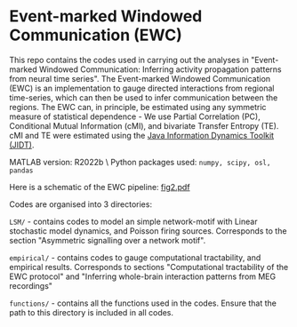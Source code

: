 # Event-marked Windowed Communication (EWC)
This repo contains the codes used in carrying out the analyses in "Event-marked Windowed Communication: Inferring activity propagation patterns from neural time series". The Event-marked Windowed Communication (EWC) is an implementation to gauge directed interactions from regional time-series, which can then be used to infer communication between the regions. The EWC can, in principle, be estimated using any symmetric measure of statistical dependence - We use Partial Correlation (PC), Conditional Mutual Information (cMI), and bivariate Transfer Entropy (TE). 
cMI and TE were estimated using the [Java Information Dynamics Toolkit (JIDT)](jlizier.github.io/jidt/).

MATLAB version: R2022b \\
Python packages used:
```numpy, scipy, osl, pandas```

Here is a schematic of the EWC pipeline:
[fig2.pdf](https://github.com/user-attachments/files/16399156/fig2.pdf)

Codes are organised into 3 directories: 

```LSM/``` - contains codes to model an simple network-motif with Linear stochastic model dynamics, and Poisson firing sources. Corresponds to the section "Asymmetric signalling over a network motif".

```empirical/``` - contains codes to gauge computational tractability, and empirical results. Corresponds to sections "Computational tractability of the EWC protocol" and "Inferring whole-brain interaction patterns from MEG recordings"

```functions/``` - contains all the functions used in the codes. Ensure that the path to this directory is included in all codes.
